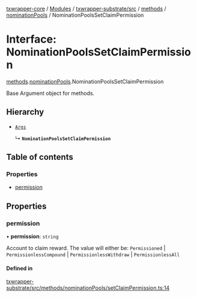 [txwrapper-core](../README.md) / [Modules](../modules.md) / [txwrapper-substrate/src](../modules/txwrapper_substrate_src.md) / [methods](../modules/txwrapper_substrate_src.methods.md) / [nominationPools](../modules/txwrapper_substrate_src.methods.nominationPools.md) / NominationPoolsSetClaimPermission

# Interface: NominationPoolsSetClaimPermission

[methods](../modules/txwrapper_substrate_src.methods.md).[nominationPools](../modules/txwrapper_substrate_src.methods.nominationPools.md).NominationPoolsSetClaimPermission

Base Argument object for methods.

## Hierarchy

- [`Args`](../modules/txwrapper_core_src.md#args)

  ↳ **`NominationPoolsSetClaimPermission`**

## Table of contents

### Properties

- [permission](txwrapper_substrate_src.methods.nominationPools.NominationPoolsSetClaimPermission.md#permission)

## Properties

### permission

• **permission**: `string`

Account to claim reward. The value will either be:
`Permissioned` | `PermissionlessCompound` | `PermissionlessWithdraw` | `PermissionlessAll`

#### Defined in

[txwrapper-substrate/src/methods/nominationPools/setClaimPermission.ts:14](https://github.com/paritytech/txwrapper-core/blob/fe8eeb2/packages/txwrapper-substrate/src/methods/nominationPools/setClaimPermission.ts#L14)
